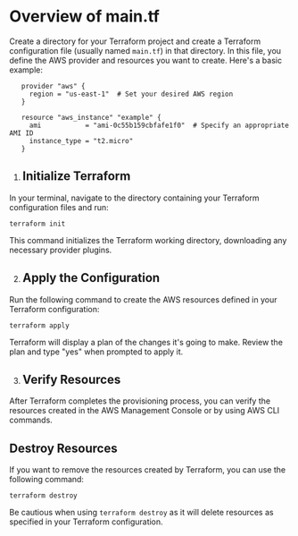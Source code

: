 # Overview of main.tf 

Create a directory for your Terraform project and create a Terraform configuration file (usually named `main.tf`) in that directory. In this file, you define the AWS provider and resources you want to create. Here's a basic example:

```
   provider "aws" {
     region = "us-east-1"  # Set your desired AWS region
   }

   resource "aws_instance" "example" {
     ami           = "ami-0c55b159cbfafe1f0"  # Specify an appropriate AMI ID
     instance_type = "t2.micro"
   }
```

1. ## Initialize Terraform ##

In your terminal, navigate to the directory containing your Terraform configuration files and run:

```
terraform init
```
This command initializes the Terraform working directory, downloading any necessary provider plugins.

2. ## Apply the Configuration ##

Run the following command to create the AWS resources defined in your Terraform configuration:

```
terraform apply
```
Terraform will display a plan of the changes it's going to make. Review the plan and type "yes" when prompted to apply it.

3. ## Verify Resources ##

After Terraform completes the provisioning process, you can verify the resources created in the AWS Management Console or by using AWS CLI commands.

## Destroy Resources ##

If you want to remove the resources created by Terraform, you can use the following command:

```
terraform destroy
```
Be cautious when using `terraform destroy` as it will delete resources as specified in your Terraform configuration.